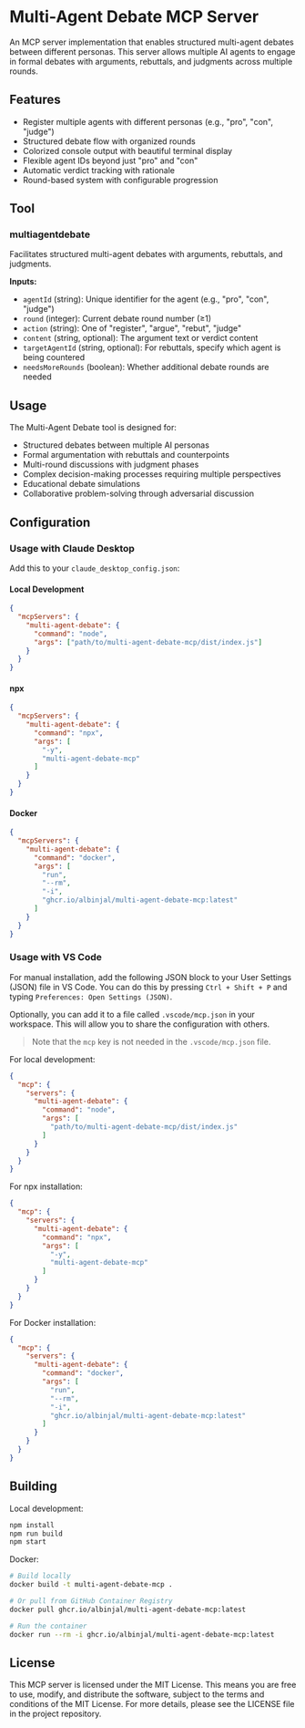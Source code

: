 # Multi-Agent Debate MCP Server

An MCP server implementation that enables structured multi-agent debates between different personas. This server allows multiple AI agents to engage in formal debates with arguments, rebuttals, and judgments across multiple rounds.

## Features

- Register multiple agents with different personas (e.g., "pro", "con", "judge")
- Structured debate flow with organized rounds
- Colorized console output with beautiful terminal display
- Flexible agent IDs beyond just "pro" and "con"
- Automatic verdict tracking with rationale
- Round-based system with configurable progression

## Tool

### multiagentdebate

Facilitates structured multi-agent debates with arguments, rebuttals, and judgments.

**Inputs:**
- `agentId` (string): Unique identifier for the agent (e.g., "pro", "con", "judge")
- `round` (integer): Current debate round number (≥1)
- `action` (string): One of "register", "argue", "rebut", "judge"
- `content` (string, optional): The argument text or verdict content
- `targetAgentId` (string, optional): For rebuttals, specify which agent is being countered
- `needsMoreRounds` (boolean): Whether additional debate rounds are needed

## Usage

The Multi-Agent Debate tool is designed for:
- Structured debates between multiple AI personas
- Formal argumentation with rebuttals and counterpoints
- Multi-round discussions with judgment phases
- Complex decision-making processes requiring multiple perspectives
- Educational debate simulations
- Collaborative problem-solving through adversarial discussion

## Configuration

### Usage with Claude Desktop

Add this to your `claude_desktop_config.json`:

#### Local Development

```json
{
  "mcpServers": {
    "multi-agent-debate": {
      "command": "node",
      "args": ["path/to/multi-agent-debate-mcp/dist/index.js"]
    }
  }
}
```

#### npx

```json
{
  "mcpServers": {
    "multi-agent-debate": {
      "command": "npx",
      "args": [
        "-y",
        "multi-agent-debate-mcp"
      ]
    }
  }
}
```

#### Docker

```json
{
  "mcpServers": {
    "multi-agent-debate": {
      "command": "docker",
      "args": [
        "run",
        "--rm",
        "-i",
        "ghcr.io/albinjal/multi-agent-debate-mcp:latest"
      ]
    }
  }
}
```

### Usage with VS Code

For manual installation, add the following JSON block to your User Settings (JSON) file in VS Code. You can do this by pressing `Ctrl + Shift + P` and typing `Preferences: Open Settings (JSON)`.

Optionally, you can add it to a file called `.vscode/mcp.json` in your workspace. This will allow you to share the configuration with others.

> Note that the `mcp` key is not needed in the `.vscode/mcp.json` file.

For local development:

```json
{
  "mcp": {
    "servers": {
      "multi-agent-debate": {
        "command": "node",
        "args": [
          "path/to/multi-agent-debate-mcp/dist/index.js"
        ]
      }
    }
  }
}
```

For npx installation:

```json
{
  "mcp": {
    "servers": {
      "multi-agent-debate": {
        "command": "npx",
        "args": [
          "-y",
          "multi-agent-debate-mcp"
        ]
      }
    }
  }
}
```

For Docker installation:

```json
{
  "mcp": {
    "servers": {
      "multi-agent-debate": {
        "command": "docker",
        "args": [
          "run",
          "--rm",
          "-i",
          "ghcr.io/albinjal/multi-agent-debate-mcp:latest"
        ]
      }
    }
  }
}
```

## Building

Local development:

```bash
npm install
npm run build
npm start
```

Docker:

```bash
# Build locally
docker build -t multi-agent-debate-mcp .

# Or pull from GitHub Container Registry
docker pull ghcr.io/albinjal/multi-agent-debate-mcp:latest

# Run the container
docker run --rm -i ghcr.io/albinjal/multi-agent-debate-mcp:latest
```

## License

This MCP server is licensed under the MIT License. This means you are free to use, modify, and distribute the software, subject to the terms and conditions of the MIT License. For more details, please see the LICENSE file in the project repository.
